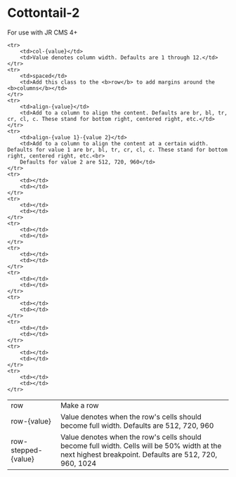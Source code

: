 # Cottontail-2
For use with JR CMS 4+

<table>
	<tr>
		<td>row</td>
		<td>Make a row</td>
	</tr>
	<tr>
		<td>row-{value}</td>
		<td>Value denotes when the row's cells should become full width. Defaults are 512, 720, 960</td>
	</tr>
	<tr>
		<td>row-stepped-{value}</td>
		<td>Value denotes when the row's cells should become full width. Cells will be 50% width at the next highest breakpoint. Defaults are 512, 720, 960, 1024</td>
	</tr>
	
	<tr>
		<td>col-{value}</td>
		<td>Value denotes column width. Defaults are 1 through 12.</td>
	</tr>
	<tr>
		<td>spaced</td>
		<td>Add this class to the <b>row</b> to add margins around the <b>columns</b></td>
	</tr>
	<tr>
		<td>align-{value}</td>
		<td>Add to a column to align the content. Defaults are br, bl, tr, cr, cl, c. These stand for bottom right, centered right, etc.</td>
	</tr>
	<tr>
		<td>align-{value 1}-{value 2}</td>
		<td>Add to a column to align the content at a certain width. Defaults for value 1 are br, bl, tr, cr, cl, c. These stand for bottom right, centered right, etc.<br>
		Defaults for value 2 are 512, 720, 960</td>
	</tr>
	<tr>
		<td></td>
		<td></td>
	</tr>
	<tr>
		<td></td>
		<td></td>
	</tr>
	<tr>
		<td></td>
		<td></td>
	</tr>
	<tr>
		<td></td>
		<td></td>
	</tr>
	<tr>
		<td></td>
		<td></td>
	</tr>
	<tr>
		<td></td>
		<td></td>
	</tr>
	<tr>
		<td></td>
		<td></td>
	</tr>
	<tr>
		<td></td>
		<td></td>
	</tr>
	<tr>
		<td></td>
		<td></td>
	</tr>
</table>